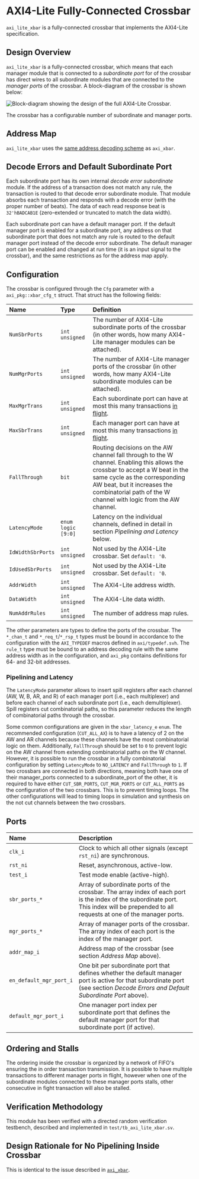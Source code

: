 # AXI4-Lite Fully-Connected Crossbar

`axi_lite_xbar` is a fully-connected crossbar that implements the AXI4-Lite specification.

## Design Overview

`axi_lite_xbar` is a fully-connected crossbar, which means that each manager module that is connected to a *subordinate port* for of the crossbar has direct wires to all subordinate modules that are connected to the *manager ports* of the crossbar.
A block-diagram of the crossbar is shown below:

![Block-diagram showing the design of the full AXI4-Lite Crossbar.](axi_lite_xbar.png  "Block-diagram showing the design of the full AXI4-Lite Crossbar.")

The crossbar has a configurable number of subordinate and manager ports.

## Address Map

`axi_lite_xbar` uses the [same address decoding scheme](axi_xbar.md#address-map) as `axi_xbar`.

## Decode Errors and Default Subordinate Port

Each subordinate port has its own internal *decode error subordinate* module.  If the address of a transaction does not match any rule, the transaction is routed to that decode error subordinate module.  That module absorbs each transaction and responds with a decode error (with the proper number of beats).  The data of each read response beat is `32'hBADCAB1E` (zero-extended or truncated to match the data width).

Each subordinate port can have a default manager port.  If the default manager port is enabled for a subordinate port, any address on that subordinate port that does not match any rule is routed to the default manager port instead of the decode error subordinate.  The default manager port can be enabled and changed at run time (it is an input signal to the crossbar), and the same restrictions as for the address map apply.


## Configuration

The crossbar is configured through the `Cfg` parameter with a `axi_pkg::xbar_cfg_t` struct.  That struct has the following fields:

| Name              | Type               | Definition                                                                                                                                                                                                                                                        |
|:------------------|:-------------------|:------------------------------------------------------------------------------------------------------------------------------------------------------------------------------------------------------------------------------------------------------------------|
| `NumSbrPorts`     | `int unsigned`     | The number of AXI4-Lite subordinate ports of the crossbar (in other words, how many AXI4-Lite manager modules can be attached).                                                                                                                                          |
| `NumMgrPorts`     | `int unsigned`     | The number of AXI4-Lite manager ports of the crossbar (in other words, how many AXI4-Lite subordinate modules can be attached).                                                                                                                                          |
| `MaxMgrTrans`     | `int unsigned`     | Each subordinate port can have at most this many transactions [in flight](../doc#in-flight).                                                                                                                                                                            |
| `MaxSbrTrans`     | `int unsigned`     | Each manager port can have at most this many transactions [in flight](../doc#in-flight).                                                                                                                                                                           |
| `FallThrough`     | `bit`              | Routing decisions on the AW channel fall through to the W channel.  Enabling this allows the crossbar to accept a W beat in the same cycle as the corresponding AW beat, but it increases the combinatorial path of the W channel with logic from the AW channel. |
| `LatencyMode`     | `enum logic [9:0]` | Latency on the individual channels, defined in detail in section *Pipelining and Latency* below.                                                                                                                                                                  |
| `IdWidthSbrPorts` | `int unsigned`     | Not used by the AXI4-Lite crossbar. Set `default: '0`.                                                                                                                                                                                                            |
| `IdUsedSbrPorts`  | `int unsigned`     | Not used by the AXI4-Lite crossbar. Set `default: '0`.                                                                                                                                                                                                            |
| `AddrWidth`       | `int unsigned`     | The AXI4-Lite address width.                                                                                                                                                                                                                                      |
| `DataWidth`       | `int unsigned`     | The AXI4-Lite data width.                                                                                                                                                                                                                                         |
| `NumAddrRules`    | `int unsigned`     | The number of address map rules.                                                                                                                                                                                                                                  |

The other parameters are types to define the ports of the crossbar.  The `*_chan_t` and `*_req_t`/`*_rsp_t` types must be bound in accordance to the configuration with the `AXI_TYPEDEF` macros defined in `axi/typedef.svh`.  The `rule_t` type must be bound to an address decoding rule with the same address width as in the configuration, and `axi_pkg` contains definitions for 64- and 32-bit addresses.

### Pipelining and Latency

The `LatencyMode` parameter allows to insert spill registers after each channel (AW, W, B, AR, and R) of each manager port (i.e., each multiplexer) and before each channel of each subordinate port (i.e., each demultiplexer).  Spill registers cut combinatorial paths, so this parameter reduces the length of combinatorial paths through the crossbar.

Some common configurations are given in the `xbar_latency_e` `enum`.  The recommended configuration (`CUT_ALL_AX`) is to have a latency of 2 on the AW and AR channels because these channels have the most combinatorial logic on them.  Additionally, `FallThrough` should be set to `0` to prevent logic on the AW channel from extending combinatorial paths on the W channel.  However, it is possible to run the crossbar in a fully combinatorial configuration by setting `LatencyMode` to `NO_LATENCY` and `FallThrough` to `1`.
If two crossbars are connected in both directions, meaning both have one of their manager_ports connected to a subordinate_port of the other, it is required to have either `CUT_SBR_PORTS`, `CUT_MGR_PORTS` or `CUT_ALL_PORTS` as the configuration of the two crossbars. This is to prevent timing loops. The other configurations will lead to timing loops in simulation and synthesis on the not cut channels between the two crossbars.

## Ports

| Name                    | Description                                                                                                                                                                   |
|:------------------------|:------------------------------------------------------------------------------------------------------------------------------------------------------------------------------|
| `clk_i`                 | Clock to which all other signals (except `rst_ni`) are synchronous.                                                                                                           |
| `rst_ni`                | Reset, asynchronous, active-low.                                                                                                                                              |
| `test_i`                | Test mode enable (active-high).                                                                                                                                               |
| `sbr_ports_*`           | Array of subordinate ports of the crossbar.  The array index of each port is the index of the subordinate port.  This index will be prepended to all requests at one of the manager ports. |
| `mgr_ports_*`           | Array of manager ports of the crossbar.  The array index of each port is the index of the manager port.                                                                         |
| `addr_map_i`            | Address map of the crossbar (see section *Address Map* above).                                                                                                                |
| `en_default_mgr_port_i` | One bit per subordinate port that defines whether the default manager port is active for that subordinate port (see section *Decode Errors and Default Subordinate Port* above).                 |
| `default_mgr_port_i`    | One manager port index per subordinate port that defines the default manager port for that subordinate port (if active).                                                                    |


## Ordering and Stalls

The ordering inside the crossbar is organized by a network of FIFO's ensuring the in order transaction transmission. It is possible to have multiple transactions to different manager ports in flight, however when one of the subordinate modules connected to these manager ports stalls, other consecutive in fight transaction will also be stalled.

## Verification Methodology

This module has been verified with a directed random verification testbench, described and implemented in `test/tb_axi_lite_xbar.sv`.


## Design Rationale for No Pipelining Inside Crossbar

This is identical to the issue described in [`axi_xbar`](axi_xbar.md#design-rationale-for-no-pipelining-inside-crossbar).
